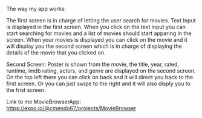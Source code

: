 The way my app works:

The first screen is in charge of letting the user search for movies.
Text Input is displayed in the first screen. When you click on the text input you can start searching for movies and a list of movies should start apparing in the screen. When your movies is displayed you can click on the movie and it will display you the second screen which is in charge of displaying the details of the movie that you clicked on.

Second Screen:
Poster is shown from the movie, the title, year, rated, runtime, imdb rating, actors, and genre are displayed on the second screen.
On the top left there you can click on back and it will direct you back to the first screen. Or you can just swipe to the right and it will also disply you to the frist screen.

Link to me MovieBrowserApp: https://expo.io/@cmendo67/projects/MovieBrowser